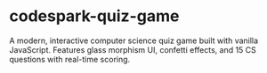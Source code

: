 # codespark-quiz-game
A modern, interactive computer science quiz game built with vanilla JavaScript. Features glass morphism UI, confetti effects, and 15 CS questions with real-time scoring.
